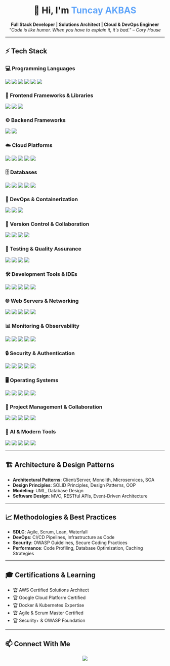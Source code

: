 <h1 align="center">👋 Hi, I'm <span style="color:#60a5fa">Tuncay AKBAS</span></h1>

<p align="center">
  <b>Full Stack Developer | Solutions Architect | Cloud & DevOps Engineer</b><br/>
  <i>"Code is like humor. When you have to explain it, it's bad." – Cory House</i>
</p>

---

## ⚡ Tech Stack  

### 💻 Programming Languages
<p>
  <img src="https://img.shields.io/badge/Code-Python-blue?logo=python&logoColor=white" />
  <img src="https://img.shields.io/badge/Code-PHP-777BB4?logo=php&logoColor=white" />
  <img src="https://img.shields.io/badge/Code-JavaScript-F7DF1E?logo=javascript&logoColor=black" />
  <img src="https://img.shields.io/badge/Code-HTML5-E34F26?logo=html5&logoColor=white" />
  <img src="https://img.shields.io/badge/Code-CSS3-1572B6?logo=css3&logoColor=white" />
  <img src="https://img.shields.io/badge/Shell-Bash-4EAA25?logo=gnu-bash&logoColor=white" />
</p>

### 🚀 Frontend Frameworks & Libraries
<p>
  <img src="https://img.shields.io/badge/Framework-Vue.js-4FC08D?logo=vue.js&logoColor=white" />
  <img src="https://img.shields.io/badge/Framework-Angular-DD0031?logo=angular&logoColor=white" />
  <img src="https://img.shields.io/badge/Library-jQuery-0769AD?logo=jquery&logoColor=white" />
</p>

### ⚙️ Backend Frameworks
<p>
  <img src="https://img.shields.io/badge/Framework-Laravel-FF2D20?logo=laravel&logoColor=white" />
  <img src="https://img.shields.io/badge/Framework-Yii-0073AA?logo=yii&logoColor=white" />
</p>

### ☁️ Cloud Platforms
<p>
  <img src="https://img.shields.io/badge/Cloud-AWS-FF9900?logo=amazonaws&logoColor=white" />
  <img src="https://img.shields.io/badge/Cloud-GCP-4285F4?logo=google-cloud&logoColor=white" />
  <img src="https://img.shields.io/badge/AWS-EC2-FF9900?logo=amazonec2&logoColor=white" />
  <img src="https://img.shields.io/badge/AWS-RDS-527FFF?logo=amazonrds&logoColor=white" />
  <img src="https://img.shields.io/badge/AWS-S3-569A31?logo=amazons3&logoColor=white" />
</p>

### 🗄️ Databases
<p>
  <img src="https://img.shields.io/badge/Database-MySQL-4479A1?logo=mysql&logoColor=white" />
  <img src="https://img.shields.io/badge/Database-MongoDB-47A248?logo=mongodb&logoColor=white" />
  <img src="https://img.shields.io/badge/Database-Apache%20Solr-D9411E?logo=apache-solr&logoColor=white" />
  <img src="https://img.shields.io/badge/Tool-MySQL%20Workbench-4479A1?logo=mysql&logoColor=white" />
  <img src="https://img.shields.io/badge/AWS-RDS%20Aurora-527FFF?logo=amazonrds&logoColor=white" />
</p>

### 🐳 DevOps & Containerization
<p>
  <img src="https://img.shields.io/badge/Container-Docker-2496ED?logo=docker&logoColor=white" />
  <img src="https://img.shields.io/badge/CI/CD-Jenkins-D24939?logo=jenkins&logoColor=white" />
  <img src="https://img.shields.io/badge/Config-Salt%20Stack-57BCAD?logo=saltproject&logoColor=white" />
</p>

### 🔧 Version Control & Collaboration
<p>
  <img src="https://img.shields.io/badge/VCS-Git-F05032?logo=git&logoColor=white" />
  <img src="https://img.shields.io/badge/Platform-GitHub-181717?logo=github&logoColor=white" />
  <img src="https://img.shields.io/badge/Platform-Bitbucket-0052CC?logo=bitbucket&logoColor=white" />
  <img src="https://img.shields.io/badge/VCS-SVN-809CC9?logo=subversion&logoColor=white" />
</p>

### 🧪 Testing & Quality Assurance
<p>
  <img src="https://img.shields.io/badge/API-Postman-FF6C37?logo=postman&logoColor=white" />
  <img src="https://img.shields.io/badge/Testing-PHPUnit-366488?logo=php&logoColor=white" />
  <img src="https://img.shields.io/badge/API-Swagger-85EA2D?logo=swagger&logoColor=black" />
  <img src="https://img.shields.io/badge/Testing-Selenium-43B02A?logo=selenium&logoColor=white" />
</p>

### 🛠️ Development Tools & IDEs
<p>
  <img src="https://img.shields.io/badge/IDE-PyCharm-000000?logo=pycharm&logoColor=white" />
  <img src="https://img.shields.io/badge/IDE-VS%20Code-007ACC?logo=visual-studio-code&logoColor=white" />
  <img src="https://img.shields.io/badge/IDE-JetBrains-000000?logo=jetbrains&logoColor=white" />
  <img src="https://img.shields.io/badge/Debug-xDebug-DB1F29?logo=php&logoColor=white" />
  <img src="https://img.shields.io/badge/Debug-Chrome%20DevTools-4285F4?logo=google-chrome&logoColor=white" />
</p>

### 🌐 Web Servers & Networking
<p>
  <img src="https://img.shields.io/badge/Server-Apache-D22128?logo=apache&logoColor=white" />
  <img src="https://img.shields.io/badge/Server-Nginx-009639?logo=nginx&logoColor=white" />
  <img src="https://img.shields.io/badge/Protocol-HTTP-005571?logo=http&logoColor=white" />
  <img src="https://img.shields.io/badge/Format-JSON-000000?logo=json&logoColor=white" />
  <img src="https://img.shields.io/badge/API-REST-009688?logo=rest&logoColor=white" />
</p>

### 📊 Monitoring & Observability
<p>
  <img src="https://img.shields.io/badge/Monitor-Datadog-632CA6?logo=datadog&logoColor=white" />
  <img src="https://img.shields.io/badge/Error-Sentry-362D59?logo=sentry&logoColor=white" />
  <img src="https://img.shields.io/badge/Monitor-Zabbix-C20000?logo=zabbix&logoColor=white" />
  <img src="https://img.shields.io/badge/Performance-Google%20Analytics-E37400?logo=google-analytics&logoColor=white" />
  <img src="https://img.shields.io/badge/Performance-PageSpeed-4285F4?logo=google&logoColor=white" />
</p>

### 🔒 Security & Authentication
<p>
  <img src="https://img.shields.io/badge/Security-Checkmarx-54B848?logo=checkmarx&logoColor=white" />
  <img src="https://img.shields.io/badge/Security-OWASP-000000?logo=owasp&logoColor=white" />
  <img src="https://img.shields.io/badge/Auth-LDAP-FF6600?logo=ldap&logoColor=white" />
  <img src="https://img.shields.io/badge/Auth-SAML-FF6600?logo=saml&logoColor=white" />
  <img src="https://img.shields.io/badge/Crypto-SSL/TLS-326CE5?logo=letsencrypt&logoColor=white" />
</p>

### 🖥️ Operating Systems
<p>
  <img src="https://img.shields.io/badge/OS-Ubuntu-E95420?logo=ubuntu&logoColor=white" />
  <img src="https://img.shields.io/badge/OS-Debian-A81D33?logo=debian&logoColor=white" />
  <img src="https://img.shields.io/badge/OS-Windows-0078D6?logo=windows&logoColor=white" />
  <img src="https://img.shields.io/badge/OS-macOS-000000?logo=apple&logoColor=white" />
  <img src="https://img.shields.io/badge/Shell-PowerShell-5391FE?logo=powershell&logoColor=white" />
</p>

### 🎯 Project Management & Collaboration
<p>
  <img src="https://img.shields.io/badge/PM-Jira-0052CC?logo=jira&logoColor=white" />
  <img src="https://img.shields.io/badge/Wiki-Confluence-172B4D?logo=confluence&logoColor=white" />
  <img src="https://img.shields.io/badge/Collab-MS%20Teams-6264A7?logo=microsoft-teams&logoColor=white" />
  <img src="https://img.shields.io/badge/Chat-Slack-4A154B?logo=slack&logoColor=white" />
  <img src="https://img.shields.io/badge/ITSM-ServiceNow-81B441?logo=servicenow&logoColor=white" />
</p>

### 🤖 AI & Modern Tools
<p>
  <img src="https://img.shields.io/badge/AI-ChatGPT-412991?logo=openai&logoColor=white" />
  <img src="https://img.shields.io/badge/AI-GitHub%20Copilot-000000?logo=github&logoColor=white" />
  <img src="https://img.shields.io/badge/Email-SendGrid-1A82E2?logo=sendgrid&logoColor=white" />
  <img src="https://img.shields.io/badge/SMS-Twilio-F22F46?logo=twilio&logoColor=white" />
  <img src="https://img.shields.io/badge/SEO-Semrush-119E3F?logo=semrush&logoColor=white" />
</p>

---

## 🏗️ Architecture & Design Patterns

- **Architectural Patterns**: Client/Server, Monolith, Microservices, SOA
- **Design Principles**: SOLID Principles, Design Patterns, OOP
- **Modeling**: UML, Database Design
- **Software Design**: MVC, RESTful APIs, Event-Driven Architecture

---

## 📈 Methodologies & Best Practices

- **SDLC**: Agile, Scrum, Lean, Waterfall
- **DevOps**: CI/CD Pipelines, Infrastructure as Code
- **Security**: OWASP Guidelines, Secure Coding Practices
- **Performance**: Code Profiling, Database Optimization, Caching Strategies

---

## 🎓 Certifications & Learning

- 🏆 AWS Certified Solutions Architect
- 🏆 Google Cloud Platform Certified
- 🏆 Docker & Kubernetes Expertise
- 🏆 Agile & Scrum Master Certified
- 🏆 Security+ & OWASP Foundation

---

## 📫 Connect With Me

<p align="center">
  <a href="https://www.linkedin.com/in/tuncayakbas/"><img src="https://img.shields.io/badge/LinkedIn-Tuncay%20AKBAS-blue?logo=linkedin&logoColor=white" /></a>
</p>

